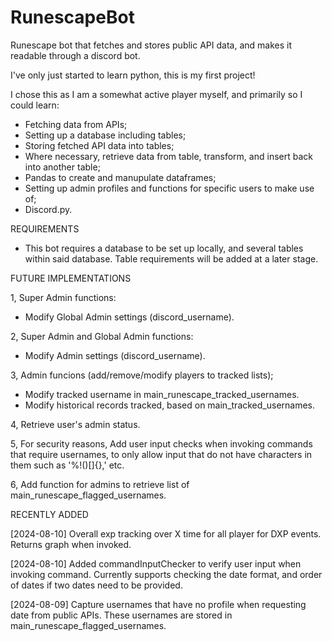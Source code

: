 # RunescapeBot
Runescape bot that fetches and stores public API data, and makes it readable through a discord bot.

I've only just started to learn python, this is my first project!

I chose this as I am a somewhat active player myself, and primarily so I could learn:
-  Fetching data from APIs;
-  Setting up a database including tables;
-  Storing fetched API data into tables;
-  Where necessary, retrieve data from table, transform, and insert back into another table;
-  Pandas to create and manupulate dataframes;
-  Setting up admin profiles and functions for specific users to make use of;
-  Discord.py.

REQUIREMENTS

-  This bot requires a database to be set up locally, and several tables within said database. Table requirements will be added at a later stage.

FUTURE IMPLEMENTATIONS

1, Super Admin functions:
-  Modify Global Admin settings (discord_username).

2, Super Admin and Global Admin functions:
-  Modify Admin settings (discord_username).

3, Admin funcions (add/remove/modify players to tracked lists);
-  Modify tracked username in main_runescape_tracked_usernames.
-  Modify historical records tracked, based on main_tracked_usernames.

4, Retrieve user's admin status.

5, For security reasons, Add user input checks when invoking commands that require usernames, to only allow input that do not have characters in them such as '%!()[]{},' etc.

6, Add function for admins to retrieve list of main_runescape_flagged_usernames.

RECENTLY ADDED

[2024-08-10] Overall exp tracking over X time for all player for DXP events. Returns graph when invoked.

[2024-08-10] Added commandInputChecker to verify user input when invoking command. Currently supports checking the date format, and order of dates if two dates need to be provided.

[2024-08-09] Capture usernames that have no profile when requesting date from public APIs. These usernames are stored in main_runescape_flagged_usernames.